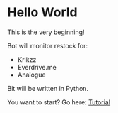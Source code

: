 # Hello World

This is the very beginning!

Bot will monitor restock for:

* Krikzz
* Everdrive.me
* Analogue

Bit will be written in Python.

You want to start? Go here: [Tutorial](https://realpython.com/how-to-make-a-discord-bot-python/)